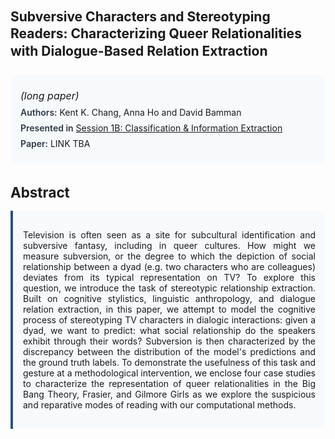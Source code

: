 
<style>    
    h2 {
        margin-top: 0;
        margin-bottom: 1.5rem;
        line-height: 1.3;
    }
    
    h3 {
        margin-top: 2rem;
        margin-bottom: 1rem;
        font-size: 1.4rem;
        font-weight:bold;
    }
    
    .metadata {
        background-color: #f7fafc;
        padding: 1rem;
        border-radius: 6px;
        margin-bottom: 2rem;
    }
    
    .metadata p {
        margin: 0.5rem 0;
    }
    
    .abstract {
        text-align: justify;
        padding: 1rem;
        background-color: #f7fafc;
        border-left: 4px solid #2c5282;
        border-radius: 0 6px 6px 0;
    }
    
    strong {
        color: #2d3748;
        font-weight: 600;
    }
</style>
<main role="main">
<h2>Subversive Characters and Stereotyping Readers: Characterizing Queer Relationalities with Dialogue-Based Relation Extraction</h2>

<section class="metadata">
<p style='font-size:1rem'><i>(long paper)</i></p>
<p><strong>Authors:</strong> Kent K. Chang, Anna Ho and David Bamman</p>
<p><strong>Presented in</strong> <a href="/programme/#session1B">Session 1B: Classification & Information Extraction</a></p>
<p><strong>Paper:</strong> LINK TBA</p>
</section>

<section>
<h3>Abstract</h3>
<div class="abstract">
<p>Television is often seen as a site for subcultural identification and subversive fantasy, including in queer cultures. How might we measure subversion, or the degree to which the depiction of social relationship between a dyad (e.g. two characters who are colleagues) deviates from its typical representation on TV? To explore this question, we introduce the task of stereotypic relationship extraction. Built on cognitive stylistics, linguistic anthropology, and dialogue relation extraction, in this paper, we attempt to model the cognitive process of stereotyping TV characters in dialogic interactions: given a dyad, we want to predict: what social relationship do the speakers exhibit through their words? Subversion is then characterized by the discrepancy between the distribution of the model's predictions and the ground truth labels. To demonstrate the usefulness of this task and gesture at a methodological intervention, we enclose four case studies to characterize the representation of queer relationalities in the  Big Bang Theory,  Frasier, and  Gilmore Girls  as we explore the suspicious and reparative modes of reading with our computational methods.</p>
</div>
</section>
</main>